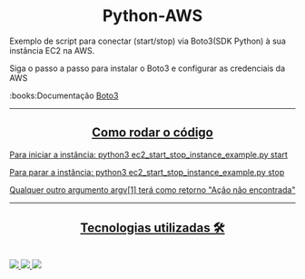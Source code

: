 <h1 align="center"> Python-AWS </h1>

<p>Exemplo de script para conectar (start/stop) via Boto3(SDK Python) à sua instância EC2 na AWS.</p>

<p>Siga o passo a passo para instalar o Boto3 e configurar as credenciais da AWS</p>
<p>:books:Documentação <a href="https://boto3.amazonaws.com/v1/documentation/api/latest/guide/quickstart.html"> Boto3 </p>
<hr>
<h2 align="center">Como rodar o código</h2>
<p>Para iniciar a instância: python3 ec2_start_stop_instance_example.py start</p>
<p>Para parar a instância: python3 ec2_start_stop_instance_example.py stop</p>
<p>Qualquer outro argumento argv[1] terá como retorno "Ação não encontrada"</p>
<hr>
<h2 align="center">Tecnologias utilizadas 🛠</h2><br>
<img src="https://img.shields.io/badge/AWS-%23FF9900.svg?style=for-the-badge&logo=amazon-aws&logoColor=white" style="max-width: 100%">
<img src="https://img.shields.io/badge/python-3670A0?style=for-the-badge&logo=python&logoColor=ffdd54" style="max-width: 100%">
<img src="https://img.shields.io/badge/Visual%20Studio%20Code-0078d7.svg?style=for-the-badge&logo=visual-studio-code&logoColor=white" style="max-width: 100%">
